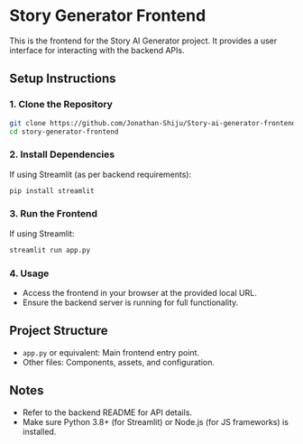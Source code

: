 # Story Generator Frontend

This is the frontend for the Story AI Generator project. It provides a user interface for interacting with the backend APIs.

## Setup Instructions

### 1. Clone the Repository

```bash
git clone https://github.com/Jonathan-Shiju/Story-ai-generator-frontend.git
cd story-generator-frontend
```

### 2. Install Dependencies

If using Streamlit (as per backend requirements):

```bash
pip install streamlit
```


### 3. Run the Frontend

If using Streamlit:

```bash
streamlit run app.py
```


### 4. Usage

- Access the frontend in your browser at the provided local URL.
- Ensure the backend server is running for full functionality.

## Project Structure

- `app.py` or equivalent: Main frontend entry point.
- Other files: Components, assets, and configuration.

## Notes

- Refer to the backend README for API details.
- Make sure Python 3.8+ (for Streamlit) or Node.js (for JS frameworks) is installed.
